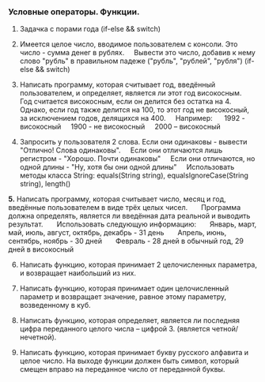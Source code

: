 ### Условные операторы. Функции.

1. Задачка с порами года (if-else && switch)

2. Имеется целое число, вводимое пользователем с консоли. Это число - сумма денег в рублях.
    Вывести это число, добавив к нему слово "рубль" в правильном падеже ("рубль", "рублей", "рубля")  (if-else && switch)

3. Написать программу, которая считывает год, введённый пользователем, и определяет, является ли этот год високосным.
    Год считается високосным, если он делится без остатка на 4.
    Однако, если год также делится на 100, то этот год не високосный, за исключением годов, делящихся на 400.
    Например: 
    1992 - високосный
    1900 - не високосный
    2000 – високосный

4. Запросить у пользователя 2 слова. Если они одинаковы - вывести "Отлично! Слова одинаковы".
    Если они отличаются лишь регистром - "Хорошо. Почти одинаковы"
    Если они отличаются, но одной длины - "Ну, хотя бы они одной длины"
    Использовать методы класса String: equals(String string), equalsIgnoreCase(String string), length()

**5.** Написать программу, которая считывает число, месяц и год, введённые пользователем в виде трёх целых чисел.
      Программа должна определять, является ли введённая дата реальной и выводить результат.
      Использовать следующую информацию:
      Январь, март, май, июль, август, октябрь, декабрь - 31 день
      Апрель, июнь, сентябрь, ноябрь - 30 дней
      Февраль - 28 дней в обычный год, 29 дней в високосный

6. Написать функцию, которая принимает 2 целочисленных параметра, и возвращает наибольший из них.

7. Написать функцию, которая принимает один целочисленный параметр и возвращает значение, равное этому параметру, возведенному в куб.

8. Написать функцию, которая определяет, является ли последняя цифра переданного целого  числа – цифрой 3. (является четной/нечетной).

9. Написать функцию, которая принимает букву русского алфавита и целое число. На выходе функции должен быть символ, 
    который смещен вправо на переданное число от переданной буквы.
    


